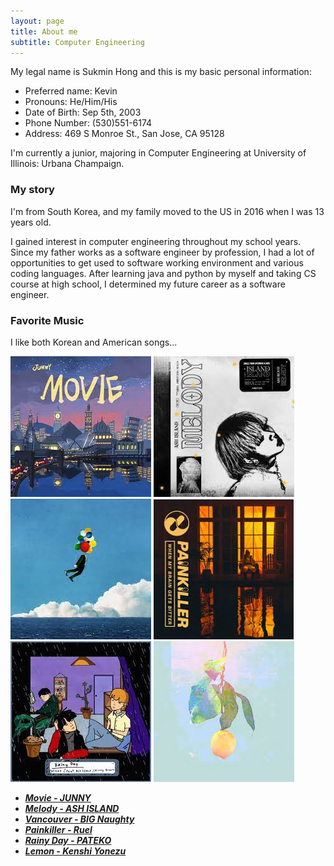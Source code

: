 ```yaml
---
layout: page
title: About me
subtitle: Computer Engineering
---
```


My legal name is Sukmin Hong and this is my basic personal information:
- Preferred name: Kevin
- Pronouns: He/Him/His
- Date of Birth: Sep 5th, 2003
- Phone Number: (530)551-6174
- Address: 469 S Monroe St., San Jose, CA 95128

I'm currently a junior, majoring in Computer Engineering at University of Illinois: Urbana Champaign.

### My story

I'm from South Korea, and my family moved to the US in 2016 when I was 13 years old. 

I gained interest in computer engineering throughout my school years. Since my father works as a software engineer by profession, I had a lot of opportunities to get used to software working environment and various coding languages. After learning java and python by myself and taking CS course at high school, I determined my future career as a software engineer.

### Favorite Music

I like both Korean and American songs...


![Movie - JUNNY](/assets/img/Movie_Junny.jpeg)
![Melody - ASH ISLAND](/assets/img/Melody_Ash.jpeg)
![Vancouver - BIG Naughty](/assets/img/vancouver_big.jpeg)
![Painkiller_Ruel](/assets/img/Painkiller_Ruel.jpeg)
![Rainy Day - Pateko](/assets/img/rainyday.jpeg)
![Lemon - Kenshi Yonezu](/assets/img/lemon.jpeg)

- ***[Movie - JUNNY](https://www.youtube.com/watch?v=ZWYVrUrsvIA)***
- ***[Melody - ASH ISLAND](https://www.youtube.com/watch?v=m8L2OLu6JZo)***
- ***[Vancouver - BIG Naughty](https://www.youtube.com/watch?v=WxM0qO29RM8)***
- ***[Painkiller - Ruel](https://www.youtube.com/watch?v=dTwj7PhpY9M)***
- ***[Rainy Day - PATEKO](https://www.youtube.com/watch?v=PK02_Q5hHKo)***
- ***[Lemon - Kenshi Yonezu](https://www.youtube.com/watch?v=SX_ViT4Ra7k)***



